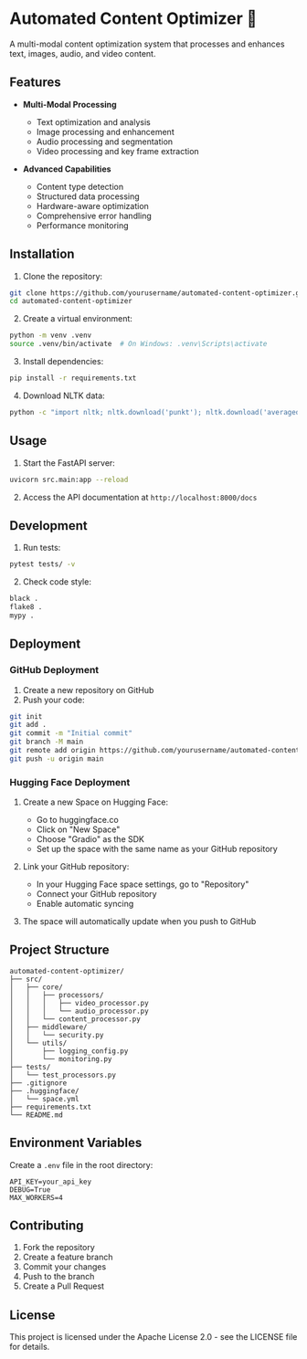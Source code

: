 # Automated Content Optimizer 🚀

A multi-modal content optimization system that processes and enhances text, images, audio, and video content.

## Features

- **Multi-Modal Processing**
  - Text optimization and analysis
  - Image processing and enhancement
  - Audio processing and segmentation
  - Video processing and key frame extraction

- **Advanced Capabilities**
  - Content type detection
  - Structured data processing
  - Hardware-aware optimization
  - Comprehensive error handling
  - Performance monitoring

## Installation

1. Clone the repository:
```bash
git clone https://github.com/yourusername/automated-content-optimizer.git
cd automated-content-optimizer
```

2. Create a virtual environment:
```bash
python -m venv .venv
source .venv/bin/activate  # On Windows: .venv\Scripts\activate
```

3. Install dependencies:
```bash
pip install -r requirements.txt
```

4. Download NLTK data:
```bash
python -c "import nltk; nltk.download('punkt'); nltk.download('averaged_perceptron_tagger'); nltk.download('stopwords')"
```

## Usage

1. Start the FastAPI server:
```bash
uvicorn src.main:app --reload
```

2. Access the API documentation at `http://localhost:8000/docs`

## Development

1. Run tests:
```bash
pytest tests/ -v
```

2. Check code style:
```bash
black .
flake8 .
mypy .
```

## Deployment

### GitHub Deployment

1. Create a new repository on GitHub
2. Push your code:
```bash
git init
git add .
git commit -m "Initial commit"
git branch -M main
git remote add origin https://github.com/yourusername/automated-content-optimizer.git
git push -u origin main
```

### Hugging Face Deployment

1. Create a new Space on Hugging Face:
   - Go to huggingface.co
   - Click on "New Space"
   - Choose "Gradio" as the SDK
   - Set up the space with the same name as your GitHub repository

2. Link your GitHub repository:
   - In your Hugging Face space settings, go to "Repository"
   - Connect your GitHub repository
   - Enable automatic syncing

3. The space will automatically update when you push to GitHub

## Project Structure

```
automated-content-optimizer/
├── src/
│   ├── core/
│   │   ├── processors/
│   │   │   ├── video_processor.py
│   │   │   └── audio_processor.py
│   │   └── content_processor.py
│   ├── middleware/
│   │   └── security.py
│   └── utils/
│       ├── logging_config.py
│       └── monitoring.py
├── tests/
│   └── test_processors.py
├── .gitignore
├── .huggingface/
│   └── space.yml
├── requirements.txt
└── README.md
```

## Environment Variables

Create a `.env` file in the root directory:

```env
API_KEY=your_api_key
DEBUG=True
MAX_WORKERS=4
```

## Contributing

1. Fork the repository
2. Create a feature branch
3. Commit your changes
4. Push to the branch
5. Create a Pull Request

## License

This project is licensed under the Apache License 2.0 - see the LICENSE file for details.
